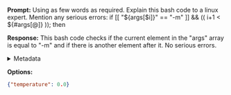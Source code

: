 **Prompt:**
Using as few words as required.
Explain this bash code to a linux expert. 
Mention any serious errors:
 if [[ "${args[$i]}" == "-m" ]] && (( i+1 < ${#args[@]} )); then

**Response:**
This bash code checks if the current element in the "args" array is equal to "-m" and if there is another element after it. No serious errors.

<details><summary>Metadata</summary>

- Duration: 1564 ms
- Datetime: 2023-12-18T16:47:46.536246
- Model: gpt-3.5-turbo-0613

</details>

**Options:**
```json
{"temperature": 0.0}
```

